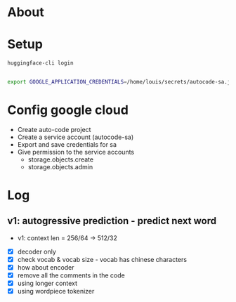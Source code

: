 # About 

# Setup 
```bash
huggingface-cli login


export GOOGLE_APPLICATION_CREDENTIALS=/home/louis/secrets/autocode-sa.json

```

# Config google cloud
- Create auto-code project 
- Create a service account (autocode-sa)
- Export and save credentials for sa 
- Give permission to the service accounts 
  - storage.objects.create
  - storage.objects.admin
# Log 
## v1: autogressive prediction - predict next word
- v1: context len = 256/64  -> 512/32 
- [x] decoder only
- [x] check vocab & vocab size - vocab has chinese characters 
- [x] how about encoder
- [x] remove all the comments in the code
- [x] using longer context 
- [x] using wordpiece tokenizer
